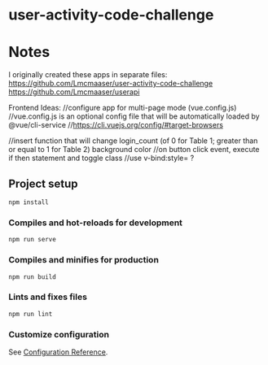 # user-activity-code-challenge
# Notes
I originally created these apps in separate files:
 https://github.com/Lmcmaaser/user-activity-code-challenge
 https://github.com/Lmcmaaser/userapi
 
Frontend Ideas: 
//configure app for multi-page mode (vue.config.js) 
//vue.config.js is an optional config file that will be automatically loaded by @vue/cli-service //https://cli.vuejs.org/config/#target-browsers

//insert function that will change login_count (of 0 for Table 1; greater than or equal to 1 for Table 2) background color //on button click event, execute if then statement and toggle class //use v-bind:style= ?

## Project setup
```
npm install
```

### Compiles and hot-reloads for development
```
npm run serve
```

### Compiles and minifies for production
```
npm run build
```

### Lints and fixes files
```
npm run lint
```

### Customize configuration
See [Configuration Reference](https://cli.vuejs.org/config/).
